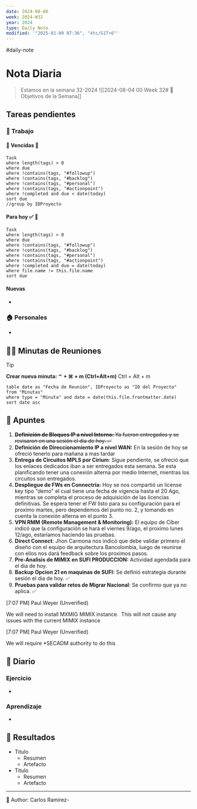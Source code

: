 ```yaml
---
date: 2024-08-08
week: 2024-W32
year: 2024
type: Daily Note
modified: '"2025-01-09 07:36", "4tc/G1T+6"'
---
```

#daily-note

 
# Nota Diaria

> Estamos en la semana 32-2024
![[2024-08-04 00 Week 32# 🥅 Objetivos de la Semana]]

## Tareas pendientes
### 👷 Trabajo
#### 🚩 Vencidas 👀 
 ```dataview
Task
where length(tags) > 0
where due
where !contains(tags, "#followup")
where !contains(tags, "#backlog")
where !contains(tags, "#personal")
where !contains(tags, "#actionpoint")
where !completed and due < date(today)
sort due
//group by IDProyecto
 ```
#### Para hoy ✅ 💪
 ```dataview
Task
where length(tags) > 0
where due
where !contains(tags, "#followup")
where !contains(tags, "#backlog")
where !contains(tags, "#personal")
where !contains(tags, "#actionpoint")
where !completed and due = date(today)
where file.name != this.file.name
sort due
 ```
#### Nuevas
-
### 🏠 Personales
-
## 🧑‍💼 Minutas de Reuniones

 > [!TIP]
 > **Crear nueva minuta: ⌃ + ⌘ + m (Ctrl+Alt+m)**
 >  Ctrl + Alt + m

 ```dataview
table date as "Fecha de Reunión", IDProyecto as "ID del Proyecto"
from "Minutas"
where type = "Minuta" and date = date(this.file.frontmatter.date)
sort date asc
```

## 📓 Apuntes
 1. ~~**Definición de Bloques IP a nivel Interno:** Ya fueron entregados y se revisaron en una sesión el dia de hoy. ✅~~
2. **Definición de Direccionamiento IP a nivel WAN:** En la sesión de hoy se ofreció tenerlo para mañana a mas tardar
3. **Entrega de Circuitos MPLS por Cirium**: Sigue pendiente, se ofreció que los enlaces dedicados iban a ser entregados esta semana. Se esta planificando tener una conexión alterna por medio Internet, mientras los circuitos son entregados.
4. **Despliegue de FWs en Connectria:** Hoy se nos compartió un license key tipo "demo" el cual tiene una fecha de vigencia hasta el 20 Ago, mientras se completa el proceso de adquisición de las licencias definitivas. Se espera tener el FW listo para su configuración para el proximo martes, pero dependemos del punto no. 2, y tomando en cuenta la conexión alterna en el punto 3.
6. **VPN RMM (Remote Management & Monitoring):** El equipo de Ciber indicó que la configuración se hará el viernes 9/ago, el proximo lunes 12/ago, estaríamos haciendo las pruebas.
7. **Direct Connect**: Jhon Carmona nos indicó que debe validar primero el diseño con el equipo de arquitectura Bancolombia, luego de reunirse con ellos nos dará feedback sobre los proximos pasos.
8. **Pre-Analisis de MIMIX en SUFI PRODUCCION:** Actividad agendada para el dia de hoy.
9. **Backup Opcion 21 en maquinas de SUFI:** Se definió estrategia durante sesión el dia de hoy. ✅
10. **Pruebas para validar retos de Migrar Nacional**: Se confirmo que ya no aplica. ✅



[7:07 PM] Paul Weyer (Unverified)

We will need to install MXMIG MIMIX instance.  This will not cause any issues with the current MIMIX instance

[7:07 PM] Paul Weyer (Unverified)

We will require *SECADM authority to do this

## 📘 Diario

### Ejercicio
- 
### Aprendizaje
- 
## 🦄  Resultados
- Titulo
	- Resumen
	- Artefacto
- Titulo
	- Resumen
	- Artefacto


---
📝
Author: Carlos Ramírez-